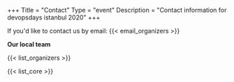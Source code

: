 +++
Title = "Contact"
Type = "event"
Description = "Contact information for devopsdays istanbul 2020"
+++

If you'd like to contact us by email: {{< email_organizers >}}

**Our local team**

{{< list_organizers >}}


{{< list_core >}}
